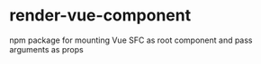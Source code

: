 # render-vue-component
npm package for mounting Vue SFC as root component and pass arguments as props
